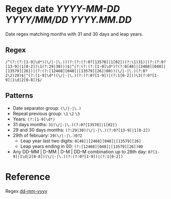 # Regex date *YYYY-MM-DD* *YYYY/MM/DD* *YYYY.MM.DD*
Date regex matching months with 31 and 30 days and leap years.

## Regex
```re
/^(?:(?:[1-9]\d*)(\/|-|\.))(?:(?:(?:0?[13578]|1[02])(?:\1)31)|(?:(?:0?[13-9]|1[0-2])\1(?:29|30)))$|^(?:(?:(?:[1-9]\d*)?(?:0[48]|[2468][048]|[13579][26])|(?:(?:[12468][048]|[13579][26])00))(\/|-|\.)(?:0?2\2)29)$|^(?:[1-9]\d*)(\/|-|\.)(?:(?:0?[1-9])|(?:1[0-2]))\3(?:0?[1-9]|1\d|2[0-8])$/
```

## Patterns 
- Date separator group: `(\/|-|\.)`
- Repeat previous group: `\1` `\2` `\3`
- Years: `(?:[1-9]\d*)`
- 31 days months: `31(\/|-|\.)(?:0?[13578]|1[02])`
- 29 and 30 days months: `(?:29|30)(\/|-|\.)(?:0?[13-9]|1[0-2])`
- 29th of february: `29(\/|-|\.)0?2`
  - Leap year last two digits: `0[48]|[2468][048]|[13579][26]`
  - Leap years ending in 00: `(?:[12468][048]|[13579][26])00`
- Any DD-MM | D-MM | D-M | DD-M combination up to 28th day: `0?[1-9]|1\d|2[0-8])(\/|-|\.)(?:(?:0?[1-9])|(?:1[0-2])`

# Reference
Regex [dd-mm-yyyy](date-dd-mm-yyyy.md)
